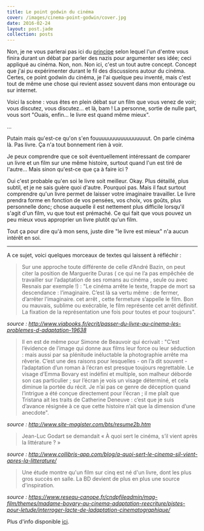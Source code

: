 ```yaml
---
title: Le point godwin du cinéma
cover: /images/cinema-point-godwin/cover.jpg
date: 2016-02-24
layout: post.jade
collection: posts
---
```


Non, je ne vous parlerai pas ici du [principe](https://fr.wikipedia.org/wiki/Loi_de_Godwin) selon lequel l'un d'entre vous finira durant un débat par parler des nazis pour argumenter ses idée; ceci appliqué au cinéma. Non, non. Non ici, c'est un tout autre concept. Concept que j'ai pu expérimenter durant le fil des discussions autour du cinéma. Certes, ce point godwin du cinéma, je l'ai quelque peu inventé, mais c'est tout de même une chose qui revient assez souvent dans mon entourage ou sur internet.

Voici la scène : vous êtes en plein débat sur un film que vous venez de voir; vous discutez, vous discutez… et là, bam ! La personne, sortie de nulle part, vous sort "Ouais, enfin… le livre est quand même mieux".

…

Putain mais qu'est-ce qu'on s'en fouuuuuuuuuuuuuuuuut. On parle cinéma là. Pas livre. Ça n'a tout bonnement rien à voir.

Je peux comprendre que ce soit éventuellement intéressant de comparer un livre et un film sur une même histoire, surtout quand l'un est tiré de l'autre… Mais sinon qu'est-ce que ça à faire ici ?

Oui c'est probable qu'en soi le livre soit meilleur. Okay. Plus détaillé, plus subtil, et je ne sais guère quoi d'autre. Pourquoi pas. Mais il faut surtout comprendre qu'un livre permet de laisser votre imaginaire travailler. Le livre prendra forme en fonction de vos pensées, vos choix, vos goûts, plus personnelle donc; chose auquelle il est nettement plus difficile lorsqu'il s'agit d'un film, vu que tout est prémaché. Ce qui fait que vous pouvez un peu mieux vous approprier un livre plutôt qu'un film.

Tout ça pour dire qu'à mon sens, juste dire "le livre est mieux" n'a aucun intérêt en soi.

---

A ce sujet, voici quelques morceaux de textes qui laissent à réfléchir :

> Sur une approche toute différente de celle d’André Bazin, on peut citer la position de Marguerite Duras ( ce qui ne l’a pas empêchée de travailler sur l’adaptation de ses romans au cinéma , seule ou avec Resnais par exemple !) : "Le cinéma arrête le texte, frappe de mort sa descendance : l’imaginaire. C’est là sa vertu même : de fermer, d’arrêter l’imaginaire. cet arrêt , cette fermeture s’appelle le film. Bon ou mauvais, sublime ou exécrable, le film représente cet arrêt définitif. La fixation de la représentation une fois pour toutes et pour toujours".

_source : http://www.viabooks.fr/ecrit/passer-du-livre-au-cinema-les-problemes-d-adaptation-19638_

> Il en est de même pour Simone de Beauvoir qui écrivait : "C’est l’évidence de l’image qui donne aux films leur force ou leur séduction : mais aussi par sa plénitude inéluctable la photographie arrête ma rêverie. C’est une des raisons pour lesquelles - on l’a dit souvent - l’adaptation d’un roman à l’écran est presque toujours regrettable. Le visage d’Emma Bovary est indéfini et multiple, son malheur déborde son cas particulier ; sur l’écran je vois un visage déterminé, et cela diminue la portée du récit. Je n’ai pas ce genre de déception quand l’intrigue a été conçue directement pour l’écran ; il me plaît que Tristana ait les traits de Catherine Deneuve : c’est que je suis d’avance résignée à ce que cette histoire n’ait que la dimension d’une anecdote".

_source : http://www.site-magister.com/bts/resume2b.htm_

> Jean-Luc Godart se demandait «  À quoi sert le cinéma, s’il vient après la littérature ? »

_source : http://www.collibris-app.com/blog/a-quoi-sert-le-cinema-sil-vient-apres-la-litterature/_

> Une étude montre qu'un film sur cinq est né d'un livre, dont les plus gros succès en salle. La BD devient de plus en plus une source d'inspiration.

_source : https://www.reseau-canope.fr/cndpfileadmin/mag-film/themes/madame-bovary-au-cinema-adaptation-reecriture/pistes-pour-letude/interroger-lacte-de-ladaptation-cinematographique/_

Plus d'info disponible [ici](http://gerflint.fr/Base/Algerie13/laib.pdf).


